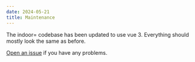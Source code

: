 ```yaml
---
date: 2024-05-21
title: Maintenance
---
```


The indoor= codebase has been updated to use vue 3. Everything should mostly look the same as before.

[Open an issue](https://github.com/indoorequal/indoorequal.org/issues) if you have any problems.
